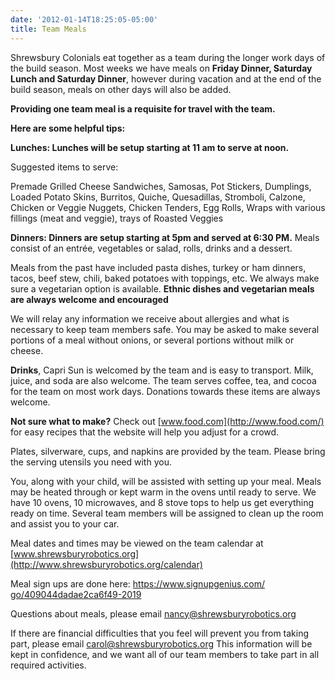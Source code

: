 ```yaml
---
date: '2012-01-14T18:25:05-05:00'
title: Team Meals
---
```


Shrewsbury Colonials eat together as a team during the longer work days of the build season. Most weeks we have meals on **Friday Dinner, Saturday Lunch and Saturday Dinner**, however during vacation and at the end of the build season, meals on other days will also be added.

**Providing one team meal is a requisite for travel with the team.**

**Here are some helpful tips:**

**Lunches: Lunches will be setup starting at 11 am to serve at noon.**

Suggested items to serve:

Premade Grilled Cheese Sandwiches, Samosas, Pot Stickers, Dumplings, Loaded Potato Skins, Burritos, Quiche, Quesadillas, Stromboli, Calzone, Chicken or Veggie Nuggets, Chicken Tenders, Egg Rolls, Wraps with various fillings (meat and veggie), trays of Roasted Veggies

**Dinners: Dinners are setup starting at 5pm and served at 6:30 PM.** Meals consist of an entrée, vegetables or salad, rolls, drinks and a dessert.

Meals from the past have included pasta dishes, turkey or ham dinners, tacos, beef stew, chili, baked potatoes with toppings, etc. We always make sure a vegetarian option is available. **Ethnic dishes and vegetarian meals are always welcome and encouraged**

We will relay any information we receive about allergies and what is necessary to keep team members safe. You may be asked to make several portions of a meal without onions, or several portions without milk or cheese.

**Drinks**, Capri Sun is welcomed by the team and is easy to transport. Milk, juice, and soda are also welcome. The team serves coffee, tea, and cocoa for the team on most work days. Donations towards these items are always welcome.

**Not sure what to make?** Check out [www.food.com](http://www.food.com/) for easy recipes that the website will help you adjust for a crowd.

Plates, silverware, cups, and napkins are provided by the team. Please bring the serving utensils you need with you.

You, along with your child, will be assisted with setting up your meal. Meals may be heated through or kept warm in the ovens until ready to serve. We have 10 ovens, 10 microwaves, and 8 stove tops to help us get everything ready on time. Several team members will be assigned to clean up the room and assist you to your car.

Meal dates and times may be viewed on the team calendar at [www.shrewsburyrobotics.org](http://www.shrewsburyrobotics.org/calendar)

Meal sign ups are done here: [ https://www.signupgenius.com/<wbr></wbr>go/409044dadae2ca6f49-2019](https://www.signupgenius.com/go/409044dadae2ca6f49-2019)

Questions about meals, please email <nancy@shrewsburyrobotics.org>

If there are financial difficulties that you feel will prevent you from taking part, please email <carol@shrewsburyrobotics.org> This information will be kept in confidence, and we want all of our team members to take part in all required activities.